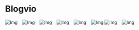 # Blogvio

![Img](https://imgur.com/kqhTy2d.png) &nbsp;&nbsp;
![Img](https://imgur.com/bI4ZiEi.png) &nbsp;&nbsp;
![Img](https://imgur.com/TcM3vLB.png) &nbsp;&nbsp;
![Img](https://imgur.com/N8GAbYS.png) &nbsp;&nbsp;
![Img](https://imgur.com/NECGG1i.png) &nbsp;&nbsp;
![Img](https://imgur.com/uEyS9i2.png)
![Img](https://imgur.com/kKcvp7l.png) &nbsp;&nbsp;
![Img](https://imgur.com/eNPfYk3.png) &nbsp;&nbsp;


